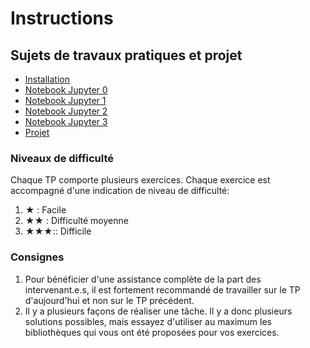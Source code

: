 # Instructions 

## Sujets de travaux pratiques et projet
* [Installation](./installation.ipynb)
* [Notebook Jupyter 0](./TP0/tp0.ipynb)
* [Notebook Jupyter 1](./TP1/tp1.ipynb)
* [Notebook Jupyter 2](./TP2/tp2.ipynb)
* [Notebook Jupyter 3](./TP3/tp3.ipynb)
* [Projet](./Projet/Projet.md)


### Niveaux de difficulté
Chaque TP comporte plusieurs exercices. Chaque exercice est accompagné d'une indication de niveau de difficulté:

1. ★ : Facile
2. ★★ : Difficulté moyenne
3. ★★★:: Difficile

### Consignes
1. Pour bénéficier d'une assistance complète de la part des intervenant.e.s, il est fortement recommandé de travailler sur le TP d'aujourd'hui et non sur le TP précédent. 
2. Il y a plusieurs façons de réaliser une tâche. Il y a donc plusieurs solutions possibles, mais essayez d'utiliser au maximum les bibliothèques qui vous ont été proposées pour vos exercices. 

